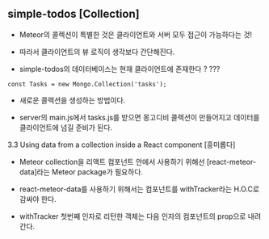 ## simple-todos [Collection]

- Meteor의 콜렉션이 특별한 것은 클라이언트와 서버 모두 접근이 가능하다는 것!

- 따라서 클라이언트의 뷰 로직이 생각보다 간단해진다.

- simple-todos의 데이터베이스는 현재 클라이언트에 존재한다 ? ??? 

```
const Tasks = new Mongo.Collection('tasks');
```

- 새로운 콜렉션을 생성하는 방법이다.

- server의 main.js에서 tasks.js를 받으면 몽고디비 콜렉션이 만들어지고 데이터를 클라이언트에 넘길 준비가 된다.

3.3 Using data from a collection inside a React component [흥미롭다]

- Meteor collection을 리액트 컴포넌트 안에서 사용하기 위해선 [react-meteor-data]라는 Meteor package가 필요하다.

- react-meteor-data를 사용하기 위해서는 컴포넌트를 withTracker라는 H.O.C로 감싸야 한다.

- withTracker 첫번째 인자로 리턴한 객체는 다음 인자의 컴포넌트의 prop으로 내려간다.